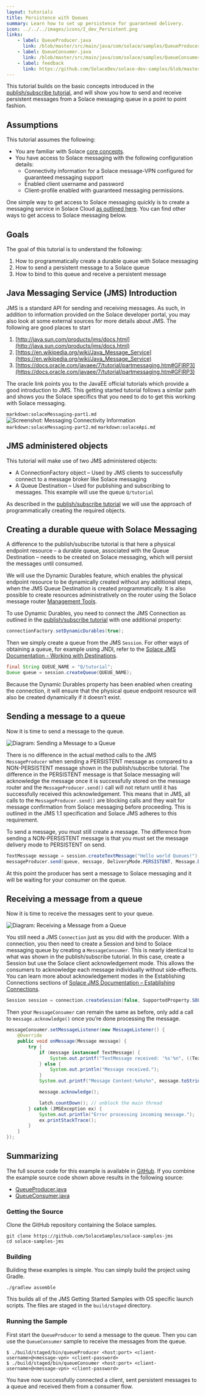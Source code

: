 ```yaml
---
layout: tutorials
title: Persistence with Queues
summary: Learn how to set up persistence for guaranteed delivery.
icon: ../../../images/icons/I_dev_Persistent.png
links:
    - label: QueueProducer.java
      link: /blob/master/src/main/java/com/solace/samples/QueueProducer.java
    - label: QueueConsumer.java
      link: /blob/master/src/main/java/com/solace/samples/QueueConsumer.java
    - label: feedback
      link: https://github.com/SolaceDev/solace-dev-samples/blob/master/src/pages/tutorials/jms/persistence-with-queues.md
---
```


This tutorial builds on the basic concepts introduced in the [publish/subscribe tutorial](../publish-subscribe/), and will show you how to send and receive persistent messages from a Solace messaging queue in a point to point fashion.

## Assumptions

This tutorial assumes the following:

*   You are familiar with Solace [core concepts](https://docs.solace.com/PubSub-Basics/Core-Concepts.htm).
*   You have access to Solace messaging with the following configuration details:
    *   Connectivity information for a Solace message-VPN configured for guaranteed messaging support
    *   Enabled client username and password
    *   Client-profile enabled with guaranteed messaging permissions.

One simple way to get access to Solace messaging quickly is to create a messaging service in Solace Cloud [as outlined here](https://www.solace.com/cloud/). You can find other ways to get access to Solace messaging below.

## Goals

The goal of this tutorial is to understand the following:

1.  How to programmatically create a durable queue with Solace messaging
2.  How to send a persistent message to a Solace queue
3.  How to bind to this queue and receive a persistent message

## Java Messaging Service (JMS) Introduction

JMS is a standard API for sending and receiving messages. As such, in addition to information provided on the Solace developer portal, you may also look at some external sources for more details about JMS. The following are good places to start

1.  [http://java.sun.com/products/jms/docs.html](http://java.sun.com/products/jms/docs.html)
2.  [https://en.wikipedia.org/wiki/Java_Message_Service](https://en.wikipedia.org/wiki/Java_Message_Service)
3.  [https://docs.oracle.com/javaee/7/tutorial/partmessaging.htm#GFIRP3](https://docs.oracle.com/javaee/7/tutorial/partmessaging.htm#GFIRP3)

The oracle link points you to the JavaEE official tutorials which provide a good introduction to JMS. This getting started tutorial follows a similar path and shows you the Solace specifics that you need to do to get this working with Solace messaging.

`markdown:solaceMessaging-part1.md`
![Screenshot: Messaging Connectivity Information](../../../images/screenshots/connectivity-info.png)
`markdown:solaceMessaging-part2.md` 
`markdown:solaceApi.md`

## JMS administered objects

This tutorial will make use of two JMS administered objects:

*   A ConnectionFactory object – Used by JMS clients to successfully connect to a message broker like Solace messaging
*   A Queue Destination – Used for publishing and subscribing to messages. This example will use the queue `Q/tutorial`

As described in the [publish/subscribe tutorial](../publish-subscribe/) we will use the approach of programmatically creating the required objects.

## Creating a durable queue with Solace Messaging

A difference to the publish/subscribe tutorial is that here a physical endpoint resource – a durable queue, associated with the Queue Destination – needs to be created on Solace messaging, which will persist the messages until consumed.

We will use the Dynamic Durables feature, which enables the physical endpoint resource to be dynamically created without any additional steps, when the JMS Queue Destination is created programmatically. It is also possible to create resources administratively on the router using the Solace message router [Management Tools](https://docs.solace.com/Management-Tools.htm).

To use Dynamic Durables, you need to connect the JMS Connection as outlined in the [publish/subscribe tutorial](../publish-subscribe/) with one additional property:

```java
connectionFactory.setDynamicDurables(true);
```

Then we simply create a queue from the JMS `Session`. For other ways of obtaining a queue, for example using JNDI, refer to the [Solace JMS Documentation - Working with Destinations](https://docs.solace.com/Solace-JMS-API/Working-with-Destination.htm).

```java
final String QUEUE_NAME = "Q/tutorial";
Queue queue = session.createQueue(QUEUE_NAME);
```

Because the Dynamic Durables property has been enabled when creating the connection, it will ensure that the physical queue endpoint resource will also be created dynamically if it doesn’t exist.

## Sending a message to a queue

Now it is time to send a message to the queue.

![Diagram: Sending a Message to a Queue](../../../images/diagrams/sending-message-to-queue-300x160.png)

There is no difference in the actual method calls to the JMS `MessageProducer` when sending a PERSISTENT message as compared to a NON-PERSISTENT message shown in the publish/subscribe tutorial. The difference in the PERSISTENT message is that Solace messaging will acknowledge the message once it is successfully stored on the message router and the `MessageProducer.send()` call will not return until it has successfully received this acknowledgement. This means that in JMS, all calls to the `MessageProducer.send()` are blocking calls and they wait for message confirmation from Solace messaging before proceeding. This is outlined in the JMS 1.1 specification and Solace JMS adheres to this requirement.

To send a message, you must still create a message. The difference from sending a NON-PERSISTENT message is that you must set the message delivery mode to PERSISTENT on send.

```java
TextMessage message = session.createTextMessage("Hello world Queues!");
messageProducer.send(queue, message, DeliveryMode.PERSISTENT, Message.DEFAULT_PRIORITY, Message.DEFAULT_TIME_TO_LIVE);
```

At this point the producer has sent a message to Solace messaging and it will be waiting for your consumer on the queue.

## Receiving a message from a queue

Now it is time to receive the messages sent to your queue.

![Diagram: Receiving a Message from a Queue](../../../images/diagrams/receiving-message-from-queue-300x160.png)

You still need a JMS `Connection` just as you did with the producer. With a connection, you then need to create a Session and bind to Solace messaging queue by creating a `MessageConsumer`. This is nearly identical to what was shown in the publish/subscribe tutorial. In this case, create a Session but use the Solace client acknowledgement mode. This allows the consumers to acknowledge each message individually without side-effects. You can learn more about acknowledgement modes in the Establishing Connections sections of [Solace JMS Documentation – Establishing Connections](https://docs.solace.com/Solace-JMS-API/Establishing-Connections.htm).

```java
Session session = connection.createSession(false, SupportedProperty.SOL_CLIENT_ACKNOWLEDGE));
```

Then your `MessageConsumer` can remain the same as before, only add a call to `message.acknowledge()` once you’re done processing the message.

```java
messageConsumer.setMessageListener(new MessageListener() {
    @Override
    public void onMessage(Message message) {
        try {
            if (message instanceof TextMessage) {
                System.out.printf("TextMessage received: '%s'%n", ((TextMessage) message).getText());
            } else {
                System.out.println("Message received.");
            }
            System.out.printf("Message Content:%n%s%n", message.toString());

            message.acknowledge();

            latch.countDown(); // unblock the main thread
        } catch (JMSException ex) {
            System.out.println("Error processing incoming message.");
            ex.printStackTrace();
        }
    }
});
```

## Summarizing

The full source code for this example is available in [GitHub](https://github.com/SolaceSamples/solace-samples-jms). If you combine the example source code shown above results in the following source:

* [QueueProducer.java](https://github.com/SolaceSamples/solace-samples-jms/blob/master/src/main/java/com/solace/samples/QueueProducer.java)
* [QueueConsumer.java](https://github.com/SolaceSamples/solace-samples-jms/blob/master/src/main/java/com/solace/samples/QueueConsumer.java)


### Getting the Source

Clone the GitHub repository containing the Solace samples.

```
git clone https://github.com/SolaceSamples/solace-samples-jms
cd solace-samples-jms
```

### Building

Building these examples is simple.  You can simply build the project using Gradle.

```
./gradlew assemble
```

This builds all of the JMS Getting Started Samples with OS specific launch scripts. The files are staged in the `build/staged` directory.


### Running the Sample

First start the `QueueProducer` to send a message to the queue. Then you can use the `QueueConsumer` sample to receive the messages from the queue.

```
$ ./build/staged/bin/queueProducer <host:port> <client-username>@<message-vpn> <client-password>
$ ./build/staged/bin/queueConsumer <host:port> <client-username>@<message-vpn> <client-password>
```

You have now successfully connected a client, sent persistent messages to a queue and received them from a consumer flow.